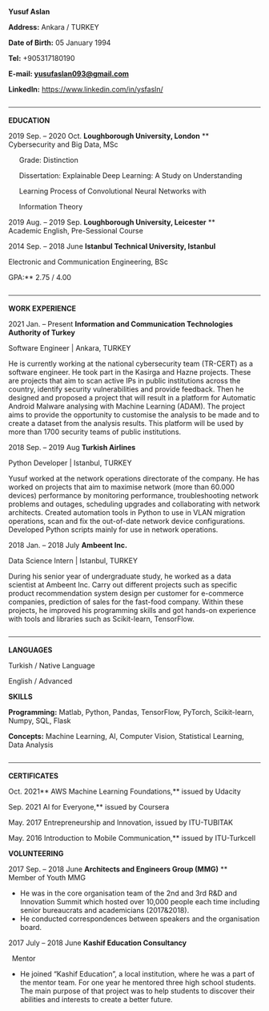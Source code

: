 ﻿**Yusuf Aslan**                                                 

**Address:** Ankara / TURKEY

**Date of Birth:** 05 January 1994

**Tel:** +905317180190

**E-mail: <yusufaslan093@gmail.com>**

**LinkedIn:** <https://www.linkedin.com/in/ysfasln/>


![](Aspose.Words.c242d9a7-1ad2-4a2c-93ea-dd32d7a84cd3.001.jpeg)

**EDUCATION**

2019 Sep. – 2020 Oct.	**Loughborough University, London**
**
`	`Cybersecurity and Big Data, MSc

`	`Grade: Distinction

`	`Dissertation: Explainable Deep Learning: A Study on Understanding

`	`Learning Process of Convolutional Neural Networks with

`	`Information Theory

2019 Aug. – 2019 Sep.	**Loughborough University, Leicester**
**
`	`Academic English, Pre-Sessional Course



2014 Sep. – 2018 June	**Istanbul Technical University, Istanbul**

Electronic and Communication Engineering, BSc

GPA:** 2.75 / 4.00 

![](Aspose.Words.c242d9a7-1ad2-4a2c-93ea-dd32d7a84cd3.001.jpeg)

**WORK EXPERIENCE** 

2021 Jan. – Present            **Information and Communication Technologies Authority of Turkey**

Software Engineer | Ankara, TURKEY

He is currently working at the national cybersecurity team (TR-CERT) as a software engineer. He took part in the Kasirga and Hazne projects. These are projects that aim to scan active IPs in public institutions across the country, identify security vulnerabilities and provide feedback. Then he designed and proposed a project that will result in a platform for Automatic Android Malware analysing with Machine Learning (ADAM). The project aims to provide the opportunity to customise the analysis to be made and to create a dataset from the analysis results. This platform will be used by more than 1700 security teams of public institutions.

2018 Sep. – 2019 Aug       **Turkish Airlines**

Python Developer | Istanbul, TURKEY

Yusuf worked at the network operations directorate of the company. He has worked on projects that aim to maximise network (more than 60.000 devices) performance by monitoring performance, troubleshooting network problems and outages, scheduling upgrades and collaborating with network architects. Created automation tools in Python to use in VLAN migration operations, scan and fix the out-of-date network device configurations. Developed Python scripts mainly for use in network operations.

2018 Jan. – 2018 July        **Ambeent Inc.**

Data Science Intern | Istanbul, TURKEY

During his senior year of undergraduate study, he worked as a data scientist at Ambeent Inc. Carry out different projects such as specific product recommendation system design per customer for e-commerce companies, prediction of sales for the fast-food company. Within these projects, he improved his programming skills and got hands-on experience with tools and libraries such as Scikit-learn, TensorFlow.

![](Aspose.Words.c242d9a7-1ad2-4a2c-93ea-dd32d7a84cd3.001.jpeg)

**LANGUAGES**

Turkish / Native Language

English / Advanced


**SKILLS**

**Programming:** Matlab, Python, Pandas, TensorFlow, PyTorch, Scikit-learn, Numpy, SQL, Flask

**Concepts:** Machine Learning, AI, Computer Vision, Statistical Learning, Data Analysis



![](Aspose.Words.c242d9a7-1ad2-4a2c-93ea-dd32d7a84cd3.001.jpeg)

**CERTIFICATES**

Oct.  2021**		AWS Machine Learning Foundations,** issued by Udacity

Sep.  2021		AI for Everyone,** issued by Coursera

May. 2017 		Entrepreneurship and Innovation, issued by ITU-TUBITAK

May. 2016		Introduction to Mobile Communication,** issued by ITU-Turkcell


**VOLUNTEERING**


2017 Sep. – 2018 June	**Architects and Engineers Group (MMG)**
**
`			`Member of Youth MMG

- He was in the core organisation team of the 2nd and 3rd R&D and Innovation Summit which hosted over 10,000 people each time including senior bureaucrats and academicians (2017&2018).
- He conducted correspondences between speakers and the organisation board.

2017 July – 2018 June 	**Kashif Education Consultancy** 

` `Mentor

- He joined “Kashif Education”, a local institution, where he was a part of the mentor team. For one year he mentored three high school students. The main purpose of that project was to help students to discover their abilities and interests to create a better future. 

